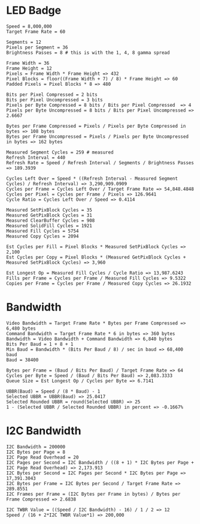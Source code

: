 ﻿# LED Badge

    Speed = 8,000,000
    Target Frame Rate = 60
    
    Segments = 12
    Pixels per Segment = 36
    Brightness Passes = 8 # this is with the 1, 4, 8 gamma spread
    
    Frame Width = 36
    Frame Height = 12
    Pixels = Frame Width * Frame Height => 432
    Pixel Blocks = floor((Frame Width + 7) / 8) * Frame Height => 60
    Padded Pixels = Pixel Blocks * 8 => 480
    
    Bits per Pixel Compressed = 2 bits
    Bits per Pixel Uncompressed = 3 bits
    Pixels per Byte Compressed = 8 bits / Bits per Pixel Compressed  => 4
    Pixels per Byte Uncompressed = 8 bits / Bits per Pixel Uncompressed => 2.6667
    
    Bytes per Frame Compressed = Pixels / Pixels per Byte Compressed in bytes => 108 bytes
    Bytes per Frame Uncompressed = Pixels / Pixels per Byte Uncompressed in bytes => 162 bytes
    
    Measured Segment Cycles = 259 # measured
    Refresh Interval = 440
    Refresh Rate = Speed / Refresh Interval / Segments / Brightness Passes => 189.3939
    
    Cycles Left Over = Speed * ((Refresh Interval - Measured Segment Cycles) / Refresh Interval) => 3,290,909.0909
    Cycles per Frame = Cycles Left Over / Target Frame Rate => 54,848.4848
    Cycles per Pixel = Cycles per Frame / Pixels => 126.9641
    Cycle Ratio = Cycles Left Over / Speed => 0.4114
    
    Measured SetPixBlock Cycles = 35
    Measured GetPixBlock Cycles = 31
    Measured ClearBuffer Cycles = 908
    Measured SolidFill Cycles = 1921
    Measured Fill Cycles = 5754
    Measured Copy Cycles = 2094
    
    Est Cycles per Fill = Pixel Blocks * Measured SetPixBlock Cycles => 2,100
    Est Cycles per Copy = Pixel Blocks * (Measured GetPixBlock Cycles + Measured SetPixBlock Cycles) => 3,960
    
    Est Longest Op = Measured Fill Cycles / Cycle Ratio => 13,987.6243
    Fills per Frame = Cycles per Frame / Measured Fill Cycles => 9.5322
    Copies per Frame = Cycles per Frame / Measured Copy Cycles => 26.1932
   
# Bandwidth
    
    Video Bandwidth = Target Frame Rate * Bytes per Frame Compressed => 6,480 bytes
    Command Bandwidth = Target Frame Rate * 6 in bytes => 360 bytes
    Bandwidth = Video Bandwidth + Command Bandwidth => 6,840 bytes
    Bits Per Baud = 1 + 8 + 1
    Min Baud = Bandwidth * (Bits Per Baud / 8) / sec in baud => 68,400 baud
    Baud = 38400
    
    Bytes per Frame = (Baud / Bits Per Baud) / Target Frame Rate => 64
    Cycles per Byte = Speed / (Baud / Bits Per Baud) => 2,083.3333
    Queue Size = Est Longest Op / Cycles per Byte => 6.7141
    
    UBBR(Baud) = Speed / (8 * Baud) - 1
    Selected UBBR = UBBR(Baud) => 25.0417
    Selected Rounded UBBR = round(Selected UBBR) => 25
    1 - (Selected UBBR / Selected Rounded UBBR) in percent => -0.1667%

# I2C Bandwidth

    I2C Bandwidth = 200000
    I2C Bytes per Page = 8
    I2C Page Read Overhead = 20
    I2C Pages per Second = I2C Bandwidth / ((8 + 1) * I2C Bytes per Page + I2C Page Read Overhead) => 2,173.913
    I2C Bytes per Second = I2C Pages per Second * I2C Bytes per Page => 17,391.3043
    I2C Bytes per Frame = I2C Bytes per Second / Target Frame Rate => 289.8551
    I2C Frames per Frame = (I2C Bytes per Frame in bytes) / Bytes per Frame Compressed => 2.6838
    
    I2C TWBR Value = ((Speed / I2C Bandwidth) - 16) / 1 / 2 => 12
    Speed / (16 + 2*I2C TWBR Value*1) => 200,000